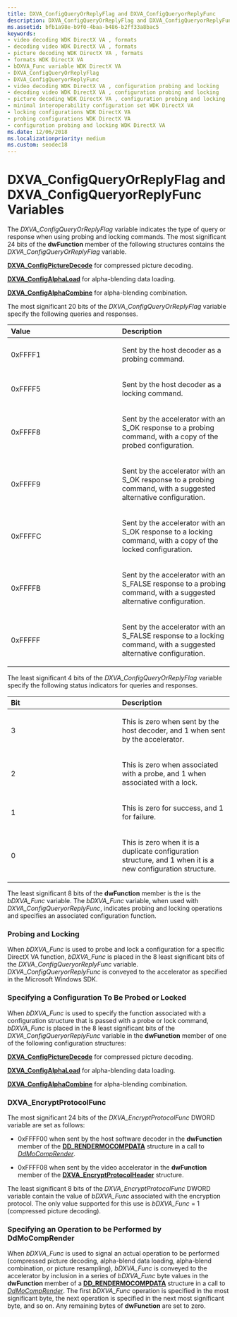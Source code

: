 ```yaml
---
title: DXVA_ConfigQueryOrReplyFlag and DXVA_ConfigQueryorReplyFunc
description: DXVA_ConfigQueryOrReplyFlag and DXVA_ConfigQueryorReplyFunc Variables
ms.assetid: bfb1a98e-b9f0-4baa-b486-b2ff33a8bac5
keywords:
- video decoding WDK DirectX VA , formats
- decoding video WDK DirectX VA , formats
- picture decoding WDK DirectX VA , formats
- formats WDK DirectX VA
- bDXVA_Func variable WDK DirectX VA
- DXVA_ConfigQueryOrReplyFlag
- DXVA_ConfigQueryorReplyFunc
- video decoding WDK DirectX VA , configuration probing and locking
- decoding video WDK DirectX VA , configuration probing and locking
- picture decoding WDK DirectX VA , configuration probing and locking
- minimal interoperability configuration set WDK DirectX VA
- locking configurations WDK DirectX VA
- probing configurations WDK DirectX VA
- configuration probing and locking WDK DirectX VA
ms.date: 12/06/2018
ms.localizationpriority: medium
ms.custom: seodec18
---
```


# DXVA\_ConfigQueryOrReplyFlag and DXVA\_ConfigQueryorReplyFunc Variables

The *DXVA\_ConfigQueryOrReplyFlag* variable indicates the type of query or response when using probing and locking commands. The most significant 24 bits of the **dwFunction** member of the following structures contains the *DXVA\_ConfigQueryOrReplyFlag* variable.

[**DXVA\_ConfigPictureDecode**](/windows-hardware/drivers/ddi/dxva/ns-dxva-_dxva_configpicturedecode) for compressed picture decoding.

[**DXVA\_ConfigAlphaLoad**](/windows-hardware/drivers/ddi/dxva/ns-dxva-_dxva_configalphaload) for alpha-blending data loading.

[**DXVA\_ConfigAlphaCombine**](/windows-hardware/drivers/ddi/dxva/ns-dxva-_dxva_configalphacombine) for alpha-blending combination.

The most significant 20 bits of the *DXVA\_ConfigQueryOrReplyFlag* variable specify the following queries and responses.

<table>
<colgroup>
<col width="50%" />
<col width="50%" />
</colgroup>
<thead>
<tr class="header">
<th align="left">Value</th>
<th align="left">Description</th>
</tr>
</thead>
<tbody>
<tr class="odd">
<td align="left"><p>0xFFFF1</p></td>
<td align="left"><p>Sent by the host decoder as a probing command.</p></td>
</tr>
<tr class="even">
<td align="left"><p>0xFFFF5</p></td>
<td align="left"><p>Sent by the host decoder as a locking command.</p></td>
</tr>
<tr class="odd">
<td align="left"><p>0xFFFF8</p></td>
<td align="left"><p>Sent by the accelerator with an S_OK response to a probing command, with a copy of the probed configuration.</p></td>
</tr>
<tr class="even">
<td align="left"><p>0xFFFF9</p></td>
<td align="left"><p>Sent by the accelerator with an S_OK response to a probing command, with a suggested alternative configuration.</p></td>
</tr>
<tr class="odd">
<td align="left"><p>0xFFFFC</p></td>
<td align="left"><p>Sent by the accelerator with an S_OK response to a locking command, with a copy of the locked configuration.</p></td>
</tr>
<tr class="even">
<td align="left"><p>0xFFFFB</p></td>
<td align="left"><p>Sent by the accelerator with an S_FALSE response to a probing command, with a suggested alternative configuration.</p></td>
</tr>
<tr class="odd">
<td align="left"><p>0xFFFFF</p></td>
<td align="left"><p>Sent by the accelerator with an S_FALSE response to a locking command, with a suggested alternative configuration.</p></td>
</tr>
</tbody>
</table>

 

The least significant 4 bits of the *DXVA\_ConfigQueryOrReplyFlag* variable specify the following status indicators for queries and responses.

<table>
<colgroup>
<col width="50%" />
<col width="50%" />
</colgroup>
<thead>
<tr class="header">
<th align="left">Bit</th>
<th align="left">Description</th>
</tr>
</thead>
<tbody>
<tr class="odd">
<td align="left"><p>3</p></td>
<td align="left"><p>This is zero when sent by the host decoder, and 1 when sent by the accelerator.</p></td>
</tr>
<tr class="even">
<td align="left"><p>2</p></td>
<td align="left"><p>This is zero when associated with a probe, and 1 when associated with a lock.</p></td>
</tr>
<tr class="odd">
<td align="left"><p>1</p></td>
<td align="left"><p>This is zero for success, and 1 for failure.</p></td>
</tr>
<tr class="even">
<td align="left"><p>0</p></td>
<td align="left"><p>This is zero when it is a duplicate configuration structure, and 1 when it is a new configuration structure.</p></td>
</tr>
</tbody>
</table>

 

The least significant 8 bits of the **dwFunction** member is the is the *bDXVA\_Func* variable. The *bDXVA\_Func* variable, when used with *DXVA\_ConfigQueryorReplyFunc*, indicates probing and locking operations and specifies an associated configuration function.

### <span id="Probing_and_Locking"></span><span id="probing_and_locking"></span><span id="PROBING_AND_LOCKING"></span>Probing and Locking

When *bDXVA\_Func* is used to probe and lock a configuration for a specific DirectX VA function, *bDXVA\_Func* is placed in the 8 least significant bits of the *DXVA*\_*ConfigQueryorReplyFunc* variable. *DXVA*\_*ConfigQueryorReplyFunc* is conveyed to the accelerator as specified in the Microsoft Windows SDK.

### <span id="Specifying_a_Configuration_To_Be_Probed_or_Locked"></span><span id="specifying_a_configuration_to_be_probed_or_locked"></span><span id="SPECIFYING_A_CONFIGURATION_TO_BE_PROBED_OR_LOCKED"></span>Specifying a Configuration To Be Probed or Locked

When *bDXVA\_Func* is used to specify the function associated with a configuration structure that is passed with a probe or lock command, *bDXVA\_Func* is placed in the 8 least significant bits of the *DXVA\_ConfigQueryorReplyFunc* variable in the **dwFunction** member of one of the following configuration structures:

[**DXVA\_ConfigPictureDecode**](/windows-hardware/drivers/ddi/dxva/ns-dxva-_dxva_configpicturedecode) for compressed picture decoding.

[**DXVA\_ConfigAlphaLoad**](/windows-hardware/drivers/ddi/dxva/ns-dxva-_dxva_configalphaload) for alpha-blending data loading.

[**DXVA\_ConfigAlphaCombine**](/windows-hardware/drivers/ddi/dxva/ns-dxva-_dxva_configalphacombine) for alpha-blending combination.

### <span id="DXVA_EncryptProtocolFunc"></span><span id="dxva_encryptprotocolfunc"></span><span id="DXVA_ENCRYPTPROTOCOLFUNC"></span>DXVA\_EncryptProtocolFunc

The most significant 24 bits of the *DXVA\_EncryptProtocolFunc* DWORD variable are set as follows:

-   0xFFFF00 when sent by the host software decoder in the **dwFunction** member of the [**DD\_RENDERMOCOMPDATA**](/windows/desktop/api/ddrawint/ns-ddrawint-_dd_rendermocompdata) structure in a call to [*DdMoCompRender*](/windows/desktop/api/ddrawint/nc-ddrawint-pdd_mocompcb_render).

-   0xFFFF08 when sent by the video accelerator in the **dwFunction** member of the [**DXVA\_EncryptProtocolHeader**](/windows-hardware/drivers/ddi/dxva/ns-dxva-_dxva_encryptprotocolheader) structure.

The least significant 8 bits of the *DXVA\_EncryptProtocolFunc* DWORD variable contain the value of *bDXVA\_Func* associated with the encryption protocol. The only value supported for this use is *bDXVA\_Func* = 1 (compressed picture decoding).

### <span id="Specifying_an_Operation_to_be_Performed_by_DdMoCompRender"></span><span id="specifying_an_operation_to_be_performed_by_ddmocomprender"></span><span id="SPECIFYING_AN_OPERATION_TO_BE_PERFORMED_BY_DDMOCOMPRENDER"></span>Specifying an Operation to be Performed by DdMoCompRender

When *bDXVA\_Func* is used to signal an actual operation to be performed (compressed picture decoding, alpha-blend data loading, alpha-blend combination, or picture resampling), *bDXVA\_Func* is conveyed to the accelerator by inclusion in a series of *bDXVA\_Func* byte values in the **dwFunction** member of a [**DD\_RENDERMOCOMPDATA**](/windows/desktop/api/ddrawint/ns-ddrawint-_dd_rendermocompdata) structure in a call to [*DdMoCompRender*](/windows/desktop/api/ddrawint/nc-ddrawint-pdd_mocompcb_render). The first *bDXVA\_Func* operation is specified in the most significant byte, the next operation is specified in the next most significant byte, and so on. Any remaining bytes of **dwFunction** are set to zero.

 

